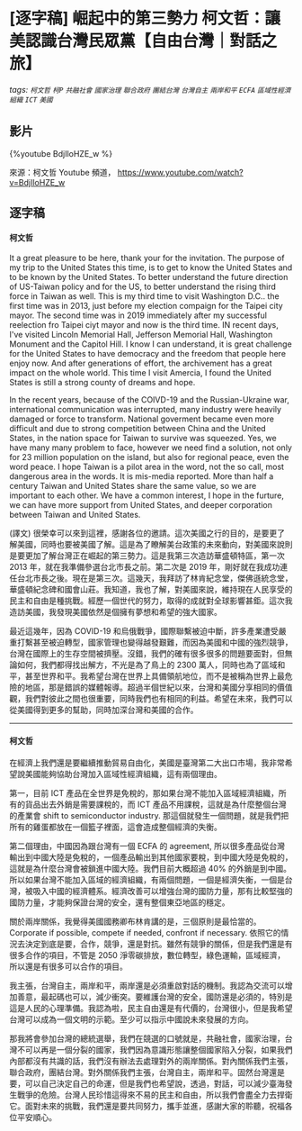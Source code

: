 # [逐字稿] 崛起中的第三勢力 柯文哲：讓美認識台灣民眾黨【自由台灣｜對話之旅】

###### tags: `柯文哲` `柯P` `共融社會` `國家治理` `聯合政府` `團結台灣` `台灣自主` `兩岸和平` `ECFA` `區域性經濟組織` `ICT` `美國`

## 影片
{%youtube BdjIloHZE_w %}

來源：柯文哲 Youtube 頻道， https://www.youtube.com/watch?v=BdjIloHZE_w


## 逐字稿

#### 柯文哲

It a great pleasure to be here, thank your for the invitation. The purpose of my trip to the United States this time, is to get to know the United States and to be known by the United States. To better understand the future direction of US-Taiwan policy and for the US, to better understand the rising third force in Taiwan as well. This is my third time to visit Washington D.C.. the first time was in 2013, just before my election compaign for the Taipei city mayor. The second time was in 2019 immediately after my successful reelection fro Taipei ciyt mayor and now is the third time. IN recent days, I've visited Lincoln Memorial Hall, Jefferson Memorial Hall, Washington Monument and the Capitol Hill. I know I can understand, it is great challenge for the United States to have democracy and the freedom that people here enjoy now. And after generations of effort, the archivement has a great impact on the whole world. This time I visit Amercia, I found the United States is still a strong county of dreams and hope. 

In the recent years, because of the COIVD-19 and the Russian-Ukraine war, international communication was interrupted, many industry were heavily damaged or force to transform. National goverment became even more difficult and due to strong competition between China and the United States, in the nation space for Taiwan to survive was squeezed. Yes, we have many many problem to face, however we need find a solution, not only for 23 million population on the island, but also for regional peace, even the word peace. I hope Taiwan is a pilot area in the word, not the so call, most dangerous area in the words. It is mis-media reported. More than half a century Taiwan and United States share the same value, so we are important to each other. We have a common interest, I hope in the furture, we can have more support from United States, and deeper corporation between Taiwan and United States.

(譯文)
很榮幸可以來到這裡，感謝各位的邀請。這次美國之行的目的，是要更了解美國，同時也要被美國了解。這是為了瞭解美台政策的未來動向，對美國來說則是要更加了解台灣正在崛起的第三勢力。這是我第三次造訪華盛頓特區，第一次 2013 年，就在我準備參選台北市長之前。第二次是 2019 年，剛好就在我成功連任台北市長之後。現在是第三次。這幾天，我拜訪了林肯紀念堂，傑佛遜統念堂，華盛頓紀念碑和國會山莊。我知道，我也了解，對美國來說，維持現在人民享受的民主和自由是種挑戰。經歷一個世代的努力，取得的成就對全球影響甚鉅。這次我造訪美國，我發現美國依然是個擁有夢想和希望的強大國家。

最近這幾年，因為 COVID-19 和烏俄戰爭，國際聯繫被迫中斷，許多產業遭受嚴重打繫甚至被迫轉型，國家管理也變得越發艱難，而因為美國和中國的強烈競爭，台灣在國際上的生存空間被擠壓。沒錯，我們的確有很多很多的問題要面對，但無論如何，我們都得找出解方，不光是為了鳥上的 2300 萬人，同時也為了區域和平，甚至世界和平。我希望台灣在世界上具備領航地位，而不是被稱為世界上最危險的地區，那是錯誤的媒體報導。超過半個世紀以來，台灣和美國分享相同的價值觀，我們對彼此之間也很重要，同時我們也有相同的利益。希望在未來，我們可以從美國得到更多的幫助，同時加深台灣和美國的合作。

---

#### 柯文哲

在經濟上我們還是要繼續推動貿易自由化，美國是臺灣第二大出口市場，我非常希望說美國能夠協助台灣加入區域性經濟組織，這有兩個理由。

第一，目前 ICT 產品在全世界是免稅的，那如果台灣不能加入區域經濟組織，所有的貨品出去外銷是需要課稅的，而 ICT 產品不用課稅，這就是為什麼整個台灣的產業會 shift to semiconductor industry. 那這個就發生一個問題，就是我們把所有的雞蛋都放在一個籃子裡面，這會造成整個經濟的失衡。

第二個理由，中國因為跟台灣有一個 ECFA 的 agreement, 所以很多產品從台灣輸出到中國大陸是免稅的，一個產品輸出到其他國家要稅，到中國大陸是免稅的，這就是為什麼台灣會被鎖進中國大陸。我們目前大概超過 40% 的外銷是到中國。所以如果台灣不能加入區域的經濟組織，有兩個問題，一個是經濟失衡，一個是台灣，被吸入中國的經濟體系。經濟改善可以增強台灣的國防力量，那有比較堅強的國防力量，才能夠保證台灣的安全，還有整個東亞地區的穩定。

關於兩岸關係，我覺得美國國務卿布林肯講的是，三個原則是最恰當的。Corporate if possible, compete if needed, confront if necessary. 依照它的情況去決定到底是要，合作，競爭，還是對抗。雖然有競爭的關係，但是我們還是有很多合作的項目，不管是 2050 淨零碳排放，數位轉型，綠色運輸，區域經濟，所以還是有很多可以合作的項目。

我主張，台灣自主，兩岸和平，兩岸還是必須重啟對話的機制。我認為交流可以增加善意，最起碼也可以，減少衝突。要維護台灣的安全，國防還是必須的，特別是這是人民的心理準備。我認為啦，民主自由還是有代價的，台灣很小，但是我希望台灣可以成為一個文明的示範。至少可以指示中國說未來發展的方向。

那我將會參加台灣的總統選舉，我們在競選的口號就是，共融社會，國家治理，台灣不可以再是一個分裂的國家，我們因為意識形態讓整個國家陷入分裂，如果我們內部都沒有共識的話，我們沒有辦法去處理對外的兩岸關係。對內關係我們主張，聯合政府，團結台灣。對外關係我們主張，台灣自主，兩岸和平。固然台灣還是要，可以自己決定自己的命運，但是我們也希望說，透過，對話，可以減少臺海發生戰爭的危險。台灣人民珍惜這得來不易的民主和自由，所以我們會盡全力去捍衛它。面對未來的挑戰，我們還是要共同努力，攜手並進，感謝大家的聆聽，祝福各位平安順心。

